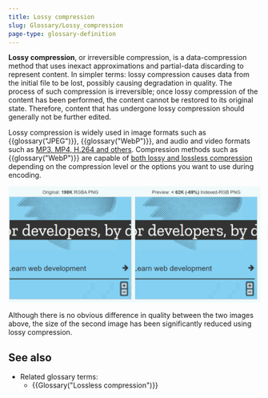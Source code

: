 ```yaml
---
title: Lossy compression
slug: Glossary/Lossy_compression
page-type: glossary-definition
---
```




**Lossy compression**, or irreversible compression, is a data-compression method that uses inexact approximations and partial-data discarding to represent content. In simpler terms: lossy compression causes data from the initial file to be lost, possibly causing degradation in quality. The process of such compression is irreversible; once lossy compression of the content has been performed, the content cannot be restored to its original state. Therefore, content that has undergone lossy compression should generally not be further edited.

Lossy compression is widely used in image formats such as {{glossary("JPEG")}}, {{glossary("WebP")}}, and audio and video formats such as [MP3, MP4, H.264 and others](/Web/HTTP/Basics_of_HTTP/MIME_types/Common_types).
Compression methods such as {{glossary("WebP")}} are capable of [both lossy and lossless compression](https://developers.google.com/speed/webp/docs/compression) depending on the compression level or the options you want to use during encoding.

![Lossy compression image](2019-11-18.png)

Although there is no obvious difference in quality between the two images above, the size of the second image has been significantly reduced using lossy compression.

## See also

- Related glossary terms:
  - {{Glossary("Lossless compression")}}
